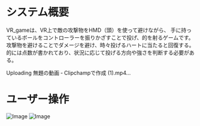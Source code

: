 # システム概要 
VR_gameは、VR上で敵の攻撃物をHMD（頭）を使って避けながら、
手に持っているボールをコントローラーを振りかざすことで投げ、的を射るゲームです。
攻撃物を避けることでダメージを避け、時々投げるハートに当たると回復する。
的には点数が書かれており、状況に応じて投げる方向や強さを判断する必要がある。


Uploading 無題の動画 ‐ Clipchampで作成 (1).mp4…



# ユーザー操作
![Image](https://github.com/user-attachments/assets/4af39c57-b0b6-475d-a8f4-4f6ebe30910b)
![Image](https://github.com/user-attachments/assets/f56eabbc-0b01-471e-ad97-83b5dc341af1)
